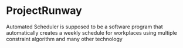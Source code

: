 # ProjectRunway
Automated Scheduler is supposed to be a software program that automatically creates a weekly schedule for workplaces using multiple constraint algorithm and many other technology
